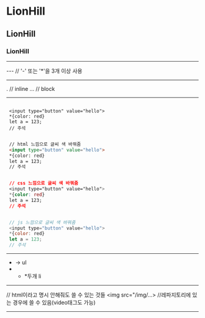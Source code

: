 # LionHill 
## LionHill 
### LionHill 
---

--- // '-' 또는 '*'을 3개 이상 사용 

---

. // inline
... // block

---

```

 <input type="button" value="hello">
 *{color: red}
 let a = 123;
 // 주석

```

```html

 // html 느낌으로 글씨 색 바꿔줌
 <input type="button" value="hello">
 *{color: red}
 let a = 123;
 // 주석

```

```css

 // css 느낌으로 글씨 색 바꿔줌
 <input type="button" value="hello">
 *{color: red}
 let a = 123;
 // 주석

```

```javascript

 // js 느낌으로 글씨 색 바꿔줌
 <input type="button" value="hello">
 *{color: red}
 let a = 123;
 // 주석

```
---

* -> ul
* *  *두개 li

---
 
// html이라고 명시 안해줘도 쓸 수 있는 것들
<img src="/img/...> //레파지토리에 있는 경우에 쓸 수 있음(video태그도 가능) 
<a>

---

